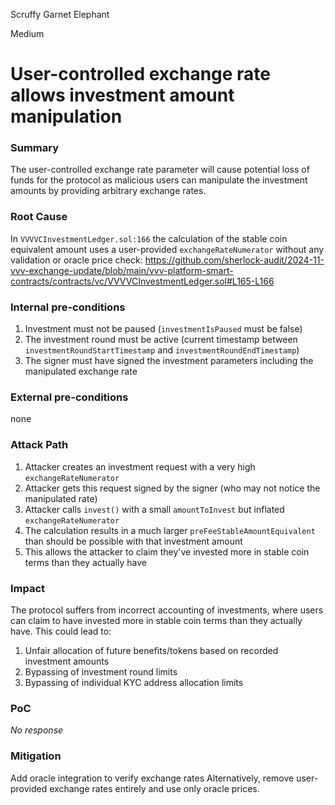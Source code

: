 Scruffy Garnet Elephant

Medium

# User-controlled exchange rate allows investment amount manipulation

### Summary

The user-controlled exchange rate parameter will cause potential loss of funds for the protocol as malicious users can manipulate the investment amounts by providing arbitrary exchange rates.

### Root Cause

In `VVVVCInvestmentLedger.sol:166` the calculation of the stable coin equivalent amount uses a user-provided `exchangeRateNumerator` without any validation or oracle price check:
https://github.com/sherlock-audit/2024-11-vvv-exchange-update/blob/main/vvv-platform-smart-contracts/contracts/vc/VVVVCInvestmentLedger.sol#L165-L166


### Internal pre-conditions

1. Investment must not be paused (`investmentIsPaused` must be false)
2. The investment round must be active (current timestamp between `investmentRoundStartTimestamp` and `investmentRoundEndTimestamp`)
3. The signer must have signed the investment parameters including the manipulated exchange rate

### External pre-conditions

none

### Attack Path

1. Attacker creates an investment request with a very high `exchangeRateNumerator`
2. Attacker gets this request signed by the signer (who may not notice the manipulated rate)
3. Attacker calls `invest()` with a small `amountToInvest` but inflated `exchangeRateNumerator`
4. The calculation results in a much larger `preFeeStableAmountEquivalent` than should be possible with that investment amount
5. This allows the attacker to claim they've invested more in stable coin terms than they actually have


### Impact

The protocol suffers from incorrect accounting of investments, where users can claim to have invested more in stable coin terms than they actually have. This could lead to:
1. Unfair allocation of future benefits/tokens based on recorded investment amounts
2. Bypassing of investment round limits
3. Bypassing of individual KYC address allocation limits

### PoC

_No response_

### Mitigation

Add oracle integration to verify exchange rates
Alternatively, remove user-provided exchange rates entirely and use only oracle prices.